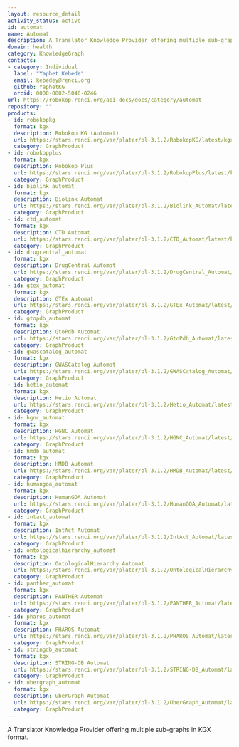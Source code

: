 ```yaml
---
layout: resource_detail
activity_status: active
id: automat
name: Automat
description: A Translator Knowledge Provider offering multiple sub-graphs in KGX format.
domain: health
category: KnowledgeGraph
contacts:
- category: Individual
  label: "Yaphet Kebede"
  email: kebedey@renci.org
  github: YaphetKG
  orcid: 0000-0002-5046-0246
url: https://robokop.renci.org/api-docs/docs/category/automat
repository: ""
products:
- id: robokopkg
  format: kgx
  description: Robokop KG (Automat)
  url: https://stars.renci.org/var/plater/bl-3.1.2/RobokopKG/latest/kgx_files
  category: GraphProduct
- id: robokopplus
  format: kgx
  description: Robokop Plus
  url: https://stars.renci.org/var/plater/bl-3.1.2/RobokopPlus/latest/kgx_files
  category: GraphProduct
- id: biolink_automat
  format: kgx
  description: Biolink Automat
  url: https://stars.renci.org/var/plater/bl-3.1.2/Biolink_Automat/latest/kgx_files
  category: GraphProduct
- id: ctd_automat
  format: kgx
  description: CTD Automat
  url: https://stars.renci.org/var/plater/bl-3.1.2/CTD_Automat/latest/kgx_files
  category: GraphProduct
- id: drugcentral_automat
  format: kgx
  description: DrugCentral Automat
  url: https://stars.renci.org/var/plater/bl-3.1.2/DrugCentral_Automat/latest/kgx_files
  category: GraphProduct
- id: gtex_automat
  format: kgx
  description: GTEx Automat
  url: https://stars.renci.org/var/plater/bl-3.1.2/GTEx_Automat/latest/kgx_files
  category: GraphProduct
- id: gtopdb_automat
  format: kgx
  description: GtoPdb Automat
  url: https://stars.renci.org/var/plater/bl-3.1.2/GtoPdb_Automat/latest/kgx_files
  category: GraphProduct
- id: gwascatalog_automat
  format: kgx
  description: GWASCatalog Automat
  url: https://stars.renci.org/var/plater/bl-3.1.2/GWASCatalog_Automat/latest/kgx_files
  category: GraphProduct
- id: hetio_automat
  format: kgx
  description: Hetio Automat
  url: https://stars.renci.org/var/plater/bl-3.1.2/Hetio_Automat/latest/kgx_files
  category: GraphProduct
- id: hgnc_automat
  format: kgx
  description: HGNC Automat
  url: https://stars.renci.org/var/plater/bl-3.1.2/HGNC_Automat/latest/kgx_files
  category: GraphProduct
- id: hmdb_automat
  format: kgx
  description: HMDB Automat
  url: https://stars.renci.org/var/plater/bl-3.1.2/HMDB_Automat/latest/kgx_files
  category: GraphProduct
- id: humangoa_automat
  format: kgx
  description: HumanGOA Automat
  url: https://stars.renci.org/var/plater/bl-3.1.2/HumanGOA_Automat/latest/kgx_files
  category: GraphProduct
- id: intact_automat
  format: kgx
  description: IntAct Automat
  url: https://stars.renci.org/var/plater/bl-3.1.2/IntAct_Automat/latest/kgx_files
  category: GraphProduct
- id: ontologicalhierarchy_automat
  format: kgx
  description: OntologicalHierarchy Automat
  url: https://stars.renci.org/var/plater/bl-3.1.2/OntologicalHierarchy_Automat/latest/kgx_files
  category: GraphProduct
- id: panther_automat
  format: kgx
  description: PANTHER Automat
  url: https://stars.renci.org/var/plater/bl-3.1.2/PANTHER_Automat/latest/kgx_files
  category: GraphProduct
- id: pharos_automat
  format: kgx
  description: PHAROS Automat
  url: https://stars.renci.org/var/plater/bl-3.1.2/PHAROS_Automat/latest/kgx_files
  category: GraphProduct
- id: stringdb_automat
  format: kgx
  description: STRING-DB Automat
  url: https://stars.renci.org/var/plater/bl-3.1.2/STRING-DB_Automat/latest/kgx_files
  category: GraphProduct
- id: ubergraph_automat
  format: kgx
  description: UberGraph Automat
  url: https://stars.renci.org/var/plater/bl-3.1.2/UberGraph_Automat/latest/kgx_files
  category: GraphProduct
---
```


A Translator Knowledge Provider offering multiple sub-graphs in KGX format.
